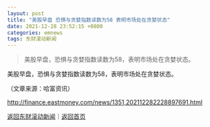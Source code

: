 ```yaml
---
layout: post
title: "美股早盘 恐惧与贪婪指数读数为58 表明市场处在贪婪状态"
date: 2021-12-28 23:52:15 +0800
categories: emnews
tags: 东财滚动新闻
---
```

> 美股早盘，恐惧与贪婪指数读数为58，表明市场处在贪婪状态。

<p>美股早盘，恐惧与贪婪指数读数为58，表明市场处在贪婪状态。</p><p class="em_media">（文章来源：哈富资讯）</p>

<http://finance.eastmoney.com/news/1351,202112282228897691.html>

[返回东财滚动新闻](//finews.withounder.com/emnews/)｜[返回首页](//finews.withounder.com/)